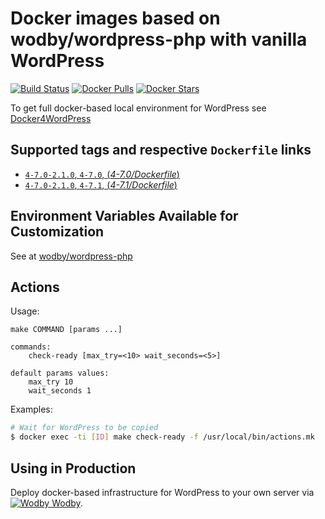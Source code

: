 # Docker images based on wodby/wordpress-php with vanilla WordPress

[![Build Status](https://travis-ci.org/wodby/wordpress.svg?branch=master)](https://travis-ci.org/wodby/wordpress)
[![Docker Pulls](https://img.shields.io/docker/pulls/wodby/wordpress.svg)](https://hub.docker.com/r/wodby/wordpress)
[![Docker Stars](https://img.shields.io/docker/stars/wodby/wordpress.svg)](https://hub.docker.com/r/wodby/wordpress)

To get full docker-based local environment for WordPress see [Docker4WordPress](http://docker4wordpress.org)

## Supported tags and respective `Dockerfile` links

- [`4-7.0-2.1.0`, `4-7.0`, (*4-7.0/Dockerfile*)](https://github.com/wodby/wordpress/tree/master/4/7.0/Dockerfile)
- [`4-7.0-2.1.0`, `4-7.1`, (*4-7.1/Dockerfile*)](https://github.com/wodby/wordpress/tree/master/4/7.1/Dockerfile)

## Environment Variables Available for Customization

See at [wodby/wordpress-php](https://github.com/wodby/wordpress-php)

## Actions

Usage:

```
make COMMAND [params ...]
 
commands:
    check-ready [max_try=<10> wait_seconds=<5>]
     
default params values:
    max_try 10
    wait_seconds 1
```

Examples:

```bash
# Wait for WordPress to be copied
$ docker exec -ti [ID] make check-ready -f /usr/local/bin/actions.mk
```

## Using in Production

Deploy docker-based infrastructure for WordPress to your own server via [![Wodby](https://www.google.com/s2/favicons?domain=wodby.com) Wodby](https://wodby.com).
